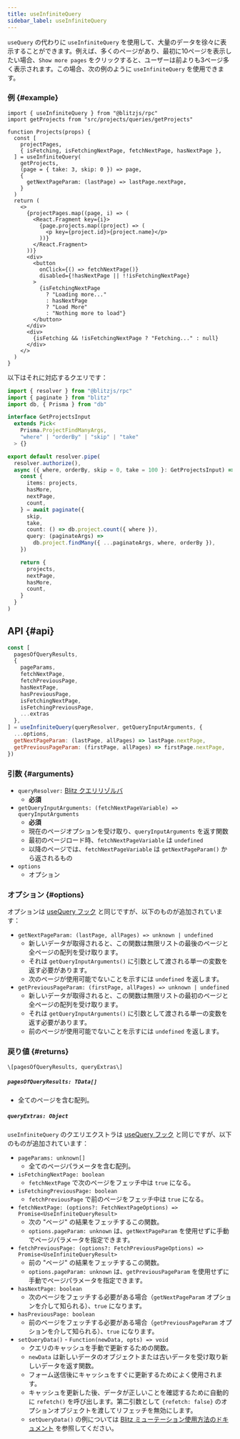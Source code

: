 ```yaml
---
title: useInfiniteQuery
sidebar_label: useInfiniteQuery
---
```


`useQuery` の代わりに `useInfiniteQuery` を使用して、大量のデータを徐々に表示することができます。例えば、多くのページがあり、最初に10ページを表示したい場合、`Show more pages` をクリックすると、ユーザーは前よりも3ページ多く表示されます。この場合、次の例のように `useInfiniteQuery` を使用できます。

### 例 {#example}

```tsx
import { useInfiniteQuery } from "@blitzjs/rpc"
import getProjects from "src/projects/queries/getProjects"

function Projects(props) {
  const [
    projectPages,
    { isFetching, isFetchingNextPage, fetchNextPage, hasNextPage },
  ] = useInfiniteQuery(
    getProjects,
    (page = { take: 3, skip: 0 }) => page,
    {
      getNextPageParam: (lastPage) => lastPage.nextPage,
    }
  )
  return (
    <>
      {projectPages.map((page, i) => (
        <React.Fragment key={i}>
          {page.projects.map((project) => (
            <p key={project.id}>{project.name}</p>
          ))}
        </React.Fragment>
      ))}
      <div>
        <button
          onClick={() => fetchNextPage()}
          disabled={!hasNextPage || !!isFetchingNextPage}
        >
          {isFetchingNextPage
            ? "Loading more..."
            : hasNextPage
            ? "Load More"
            : "Nothing more to load"}
        </button>
      </div>
      <div>
        {isFetching && !isFetchingNextPage ? "Fetching..." : null}
      </div>
    </>
  )
}
```

以下はそれに対応するクエリです：

```ts
import { resolver } from "@blitzjs/rpc"
import { paginate } from "blitz"
import db, { Prisma } from "db"

interface GetProjectsInput
  extends Pick<
    Prisma.ProjectFindManyArgs,
    "where" | "orderBy" | "skip" | "take"
  > {}

export default resolver.pipe(
  resolver.authorize(),
  async ({ where, orderBy, skip = 0, take = 100 }: GetProjectsInput) => {
    const {
      items: projects,
      hasMore,
      nextPage,
      count,
    } = await paginate({
      skip,
      take,
      count: () => db.project.count({ where }),
      query: (paginateArgs) =>
        db.project.findMany({ ...paginateArgs, where, orderBy }),
    })

    return {
      projects,
      nextPage,
      hasMore,
      count,
    }
  }
)
```

## API {#api}

```js
const [
  pagesOfQueryResults,
  {
    pageParams,
    fetchNextPage,
    fetchPreviousPage,
    hasNextPage,
    hasPreviousPage,
    isFetchingNextPage,
    isFetchingPreviousPage,
    ...extras
  },
] = useInfiniteQuery(queryResolver, getQueryInputArguments, {
  ...options,
  getNextPageParam: (lastPage, allPages) => lastPage.nextPage,
  getPreviousPageParam: (firstPage, allPages) => firstPage.nextPage,
})
```

### 引数 {#arguments}

- `queryResolver:` [Blitz クエリリゾルバ](./query-resolvers)
  - **必須**
- `getQueryInputArguments: (fetchNextPageVariable) => queryInputArguments`
  - **必須**
  - 現在のページオプションを受け取り、`queryInputArguments` を返す関数
  - 最初のページロード時、`fetchNextPageVariable` は `undefined`
  - 以降のページでは、`fetchNextPageVariable` は `getNextPageParam()` から返されるもの
- `options`
  - オプション

### オプション {#options}

オプションは [useQuery フック](./use-query#options) と同じですが、以下のものが追加されています：

- `getNextPageParam: (lastPage, allPages) => unknown | undefined`
  - 新しいデータが取得されると、この関数は無限リストの最後のページと全ページの配列を受け取ります。
  - それは `getQueryInputArguments()` に引数として渡される単一の変数を返す必要があります。
  - 次のページが使用可能でないことを示すには `undefined` を返します。
- `getPreviousPageParam: (firstPage, allPages) => unknown | undefined`
  - 新しいデータが取得されると、この関数は無限リストの最初のページと全ページの配列を受け取ります。
  - それは `getQueryInputArguments()` に引数として渡される単一の変数を返す必要があります。
  - 前のページが使用可能でないことを示すには `undefined` を返します。

### 戻り値 {#returns}

`\[pagesOfQueryResults, queryExtras\]`

##### `pagesOfQueryResults: TData[]`

- 全てのページを含む配列。

##### `queryExtras: Object`

`useInfiniteQuery` のクエリエクストラは [useQuery フック](./use-query#returns) と同じですが、以下のものが追加されています：

- `pageParams: unknown[]`
  - 全てのページパラメータを含む配列。
- `isFetchingNextPage: boolean`
  - `fetchNextPage` で次のページをフェッチ中は `true` になる。
- `isFetchingPreviousPage: boolean`
  - `fetchPreviousPage` で前のページをフェッチ中は `true` になる。
- `fetchNextPage: (options?: FetchNextPageOptions) => Promise<UseInfiniteQueryResult>`
  - 次の "ページ" の結果をフェッチするこの関数。
  - `options.pageParam: unknown` は、`getNextPageParam` を使用せずに手動でページパラメータを指定できます。
- `fetchPreviousPage: (options?: FetchPreviousPageOptions) => Promise<UseInfiniteQueryResult>`
  - 前の "ページ" の結果をフェッチするこの関数。
  - `options.pageParam: unknown` は、`getPreviousPageParam` を使用せずに手動でページパラメータを指定できます。
- `hasNextPage: boolean`
  - 次のページをフェッチする必要がある場合（`getNextPageParam` オプションを介して知られる）、`true` になります。
- `hasPreviousPage: boolean`
  - 前のページをフェッチする必要がある場合（`getPreviousPageParam` オプションを介して知られる）、`true` になります。
- `setQueryData()` - `Function(newData, opts) => void`
  - クエリのキャッシュを手動で更新するための関数。
  - `newData` は新しいデータのオブジェクトまたは古いデータを受け取り新しいデータを返す関数。
  - フォーム送信後にキャッシュをすぐに更新するためによく使用されます。
  - キャッシュを更新した後、データが正しいことを確認するために自動的に `refetch()` を呼び出します。第二引数として `{refetch: false}` のオプションオブジェクトを渡してリフェッチを無効にします。
  - `setQueryData()` の例については [Blitz ミューテーション使用方法のドキュメント](./mutation-usage#setQueryData) を参照してください。

